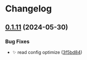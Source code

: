 # Changelog

## [0.1.11](https://github.com/Aimerny/kook-go/compare/v0.1.10...v0.1.11) (2024-05-30)


### Bug Fixes

* :sparkles: read config optimize ([3f5bd84](https://github.com/Aimerny/kook-go/commit/3f5bd84dbb15c69e2b98c79ed695f91ba544206e))
